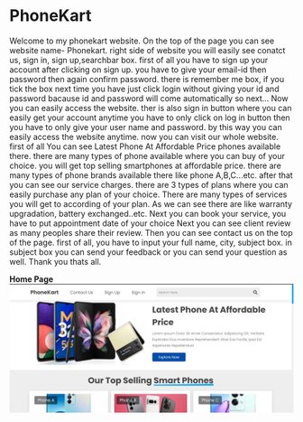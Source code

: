 # PhoneKart

Welcome to my phonekart website.
On the top of the page you can see website name- Phonekart.
right side of website you will easily see conatct us, sign in, sign up,searchbar box.
first of all you have to sign up your account
after clicking on sign up.
you have to give your email-id then password  then again confirm password.
there is remember me box, if you tick the box
next time you have just click login without giving your id and password
bacause id and password will come automatically
so next...
Now you can easily access the website.
ther is also sign in button where you can easily get your account anytime 
you have to only click on log in button then 
you have to only give your user name and password.
by this way you can easily access the website anytime.
now you can visit our whole website.
first of all You can see Latest Phone At Affordable Price phones available there.
there are many types of phone available where you can buy of your choice.
you will get top selling smartphones at affordable price.
there are many types of phone brands available there like phone A,B,C...etc.
after that you can see our service charges.
there are 3 types of plans where you can easily purchase any plan of your choice.
There are many types of services you will get to according of your plan.
As we can see there are like warranty upgradation, battery exchanged..etc.
Next you can book your service, you have to put appointment date of your choice
Next you can see client review as many peoples share their review.
Then you can see contact us on the top of the page.
first of all, you have to input your full name, city, subject box.
in subject box you can send your feedback or you can send your question as well.
Thank you thats all.

**Home Page**
<img src="https://github.com/rahulstm08/PhoneKart/blob/main/Readme_images/Home_page.jpeg"/>
